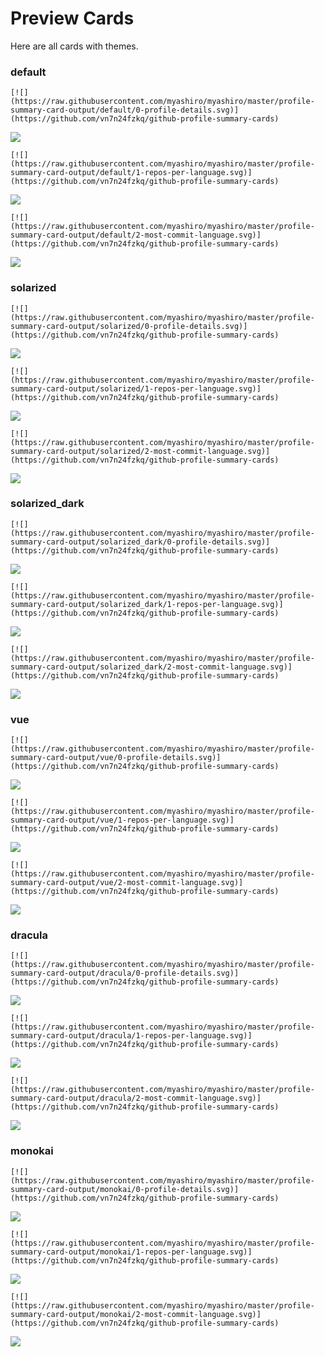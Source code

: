 
# Preview Cards

Here are all cards with themes.


### default


```
[![](https://raw.githubusercontent.com/myashiro/myashiro/master/profile-summary-card-output/default/0-profile-details.svg)](https://github.com/vn7n24fzkq/github-profile-summary-cards)
```
![](https://raw.githubusercontent.com/myashiro/myashiro/master/profile-summary-card-output/default/0-profile-details.svg)


```
[![](https://raw.githubusercontent.com/myashiro/myashiro/master/profile-summary-card-output/default/1-repos-per-language.svg)](https://github.com/vn7n24fzkq/github-profile-summary-cards)
```
![](https://raw.githubusercontent.com/myashiro/myashiro/master/profile-summary-card-output/default/1-repos-per-language.svg)


```
[![](https://raw.githubusercontent.com/myashiro/myashiro/master/profile-summary-card-output/default/2-most-commit-language.svg)](https://github.com/vn7n24fzkq/github-profile-summary-cards)
```
![](https://raw.githubusercontent.com/myashiro/myashiro/master/profile-summary-card-output/default/2-most-commit-language.svg)


### solarized


```
[![](https://raw.githubusercontent.com/myashiro/myashiro/master/profile-summary-card-output/solarized/0-profile-details.svg)](https://github.com/vn7n24fzkq/github-profile-summary-cards)
```
![](https://raw.githubusercontent.com/myashiro/myashiro/master/profile-summary-card-output/solarized/0-profile-details.svg)


```
[![](https://raw.githubusercontent.com/myashiro/myashiro/master/profile-summary-card-output/solarized/1-repos-per-language.svg)](https://github.com/vn7n24fzkq/github-profile-summary-cards)
```
![](https://raw.githubusercontent.com/myashiro/myashiro/master/profile-summary-card-output/solarized/1-repos-per-language.svg)


```
[![](https://raw.githubusercontent.com/myashiro/myashiro/master/profile-summary-card-output/solarized/2-most-commit-language.svg)](https://github.com/vn7n24fzkq/github-profile-summary-cards)
```
![](https://raw.githubusercontent.com/myashiro/myashiro/master/profile-summary-card-output/solarized/2-most-commit-language.svg)


### solarized_dark


```
[![](https://raw.githubusercontent.com/myashiro/myashiro/master/profile-summary-card-output/solarized_dark/0-profile-details.svg)](https://github.com/vn7n24fzkq/github-profile-summary-cards)
```
![](https://raw.githubusercontent.com/myashiro/myashiro/master/profile-summary-card-output/solarized_dark/0-profile-details.svg)


```
[![](https://raw.githubusercontent.com/myashiro/myashiro/master/profile-summary-card-output/solarized_dark/1-repos-per-language.svg)](https://github.com/vn7n24fzkq/github-profile-summary-cards)
```
![](https://raw.githubusercontent.com/myashiro/myashiro/master/profile-summary-card-output/solarized_dark/1-repos-per-language.svg)


```
[![](https://raw.githubusercontent.com/myashiro/myashiro/master/profile-summary-card-output/solarized_dark/2-most-commit-language.svg)](https://github.com/vn7n24fzkq/github-profile-summary-cards)
```
![](https://raw.githubusercontent.com/myashiro/myashiro/master/profile-summary-card-output/solarized_dark/2-most-commit-language.svg)


### vue


```
[![](https://raw.githubusercontent.com/myashiro/myashiro/master/profile-summary-card-output/vue/0-profile-details.svg)](https://github.com/vn7n24fzkq/github-profile-summary-cards)
```
![](https://raw.githubusercontent.com/myashiro/myashiro/master/profile-summary-card-output/vue/0-profile-details.svg)


```
[![](https://raw.githubusercontent.com/myashiro/myashiro/master/profile-summary-card-output/vue/1-repos-per-language.svg)](https://github.com/vn7n24fzkq/github-profile-summary-cards)
```
![](https://raw.githubusercontent.com/myashiro/myashiro/master/profile-summary-card-output/vue/1-repos-per-language.svg)


```
[![](https://raw.githubusercontent.com/myashiro/myashiro/master/profile-summary-card-output/vue/2-most-commit-language.svg)](https://github.com/vn7n24fzkq/github-profile-summary-cards)
```
![](https://raw.githubusercontent.com/myashiro/myashiro/master/profile-summary-card-output/vue/2-most-commit-language.svg)


### dracula


```
[![](https://raw.githubusercontent.com/myashiro/myashiro/master/profile-summary-card-output/dracula/0-profile-details.svg)](https://github.com/vn7n24fzkq/github-profile-summary-cards)
```
![](https://raw.githubusercontent.com/myashiro/myashiro/master/profile-summary-card-output/dracula/0-profile-details.svg)


```
[![](https://raw.githubusercontent.com/myashiro/myashiro/master/profile-summary-card-output/dracula/1-repos-per-language.svg)](https://github.com/vn7n24fzkq/github-profile-summary-cards)
```
![](https://raw.githubusercontent.com/myashiro/myashiro/master/profile-summary-card-output/dracula/1-repos-per-language.svg)


```
[![](https://raw.githubusercontent.com/myashiro/myashiro/master/profile-summary-card-output/dracula/2-most-commit-language.svg)](https://github.com/vn7n24fzkq/github-profile-summary-cards)
```
![](https://raw.githubusercontent.com/myashiro/myashiro/master/profile-summary-card-output/dracula/2-most-commit-language.svg)


### monokai


```
[![](https://raw.githubusercontent.com/myashiro/myashiro/master/profile-summary-card-output/monokai/0-profile-details.svg)](https://github.com/vn7n24fzkq/github-profile-summary-cards)
```
![](https://raw.githubusercontent.com/myashiro/myashiro/master/profile-summary-card-output/monokai/0-profile-details.svg)


```
[![](https://raw.githubusercontent.com/myashiro/myashiro/master/profile-summary-card-output/monokai/1-repos-per-language.svg)](https://github.com/vn7n24fzkq/github-profile-summary-cards)
```
![](https://raw.githubusercontent.com/myashiro/myashiro/master/profile-summary-card-output/monokai/1-repos-per-language.svg)


```
[![](https://raw.githubusercontent.com/myashiro/myashiro/master/profile-summary-card-output/monokai/2-most-commit-language.svg)](https://github.com/vn7n24fzkq/github-profile-summary-cards)
```
![](https://raw.githubusercontent.com/myashiro/myashiro/master/profile-summary-card-output/monokai/2-most-commit-language.svg)


